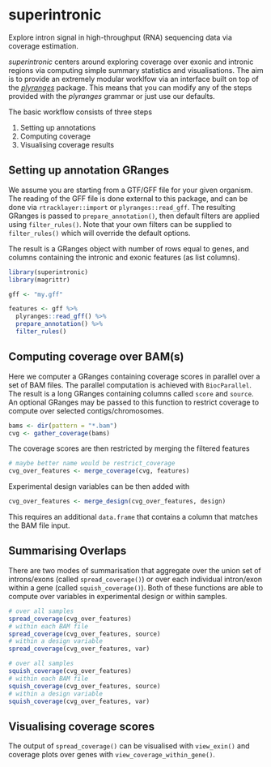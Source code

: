 
<!-- README.md is generated from README.Rmd. Please edit that file -->

# superintronic

Explore intron signal in high-throughput (RNA) sequencing data via
coverage estimation.

*superintronic* centers around exploring coverage over exonic and
intronic regions via computing simple summary statistics and
visualisations. The aim is to provide an extremely modular worklfow via
an interface built on top of the
[*plyranges*](https://sa-lee.github.io/plyranges/index.html) package.
This means that you can modify any of the steps provided with the
*plyranges* grammar or just use our defaults.

The basic workflow consists of three steps

1.  Setting up annotations
2.  Computing coverage
3.  Visualising coverage results

## Setting up annotation GRanges

We assume you are starting from a GTF/GFF file for your given organism.
The reading of the GFF file is done external to this package, and can be
done via `rtracklayer::import` or `plyranges::read_gff`. The resulting
GRanges is passed to `prepare_annotation()`, then default filters are
applied using `filter_rules()`. Note that your own filters can be
supplied to `filter_rules()` which will override the default options.

The result is a GRanges object with number of rows equal to genes, and
columns containing the intronic and exonic features (as list columns).

``` r
library(superintronic)
library(magrittr)

gff <- "my.gff"

features <- gff %>% 
  plyranges::read_gff() %>% 
  prepare_annotation() %>% 
  filter_rules()
```

## Computing coverage over BAM(s)

Here we computer a GRanges containing coverage scores in parallel over a
set of BAM files. The parallel computation is achieved with
`BiocParallel`. The result is a long GRanges containing columns called
`score` and `source`. An optional GRanges may be passed to this function
to restrict coverage to compute over selected contigs/chromosomes.

``` r
bams <- dir(pattern = "*.bam")
cvg <- gather_coverage(bams)
```

The coverage scores are then restricted by merging the filtered features

``` r
# maybe better name would be restrict_coverage
cvg_over_features <- merge_coverage(cvg, features)
```

Experimental design variables can be then added with

``` r
cvg_over_features <- merge_design(cvg_over_features, design)
```

This requires an additional `data.frame` that contains a column that
matches the BAM file input.

## Summarising Overlaps

There are two modes of summarisation that aggregate over the union set
of introns/exons (called `spread_coverage()`) or over each individual
intron/exon within a gene (called `squish_coverage()`). Both of these
functions are able to compute over variables in experimental design or
within samples.

``` r
# over all samples
spread_coverage(cvg_over_features)
# within each BAM file
spread_coverage(cvg_over_features, source)
# within a design variable
spread_coverage(cvg_over_features, var)

# over all samples
squish_coverage(cvg_over_features)
# within each BAM file
squish_coverage(cvg_over_features, source)
# within a design variable
squish_coverage(cvg_over_features, var)
```

## Visualising coverage scores

The output of `spread_coverage()` can be visualised with `view_exin()`
and coverage plots over genes with `view_coverage_within_gene()`.
